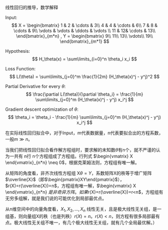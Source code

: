 线性回归的推导，数学解释

Input: $$
X =
  \begin{bmatrix}
  1 & 2 & \cdots & 3\\
  4 & 4 & \cdots & 6\\
  7 & 8 & \cdots & 9\\
  \vdots & \vdots & \ddots & \vdots \\
  11 & 12& \cdots & 13\\
  \end{bmatrix}_{m*n}
,
Y =
  \begin{bmatrix}
  9\\
  11\\
  13\\
  \vdots\\
  19\\
  \end{bmatrix}_{m*1}
$$

$$ $$

Hypothesis: $$ H_\theta(x) = \sum\limits_{i=0}^n \theta_i x_i $$

Loss Function: $$ L(\theta) = \sum\limits_{j=0}^m \frac{1}{2m} (H_\theta(x)^j -
y^j)^2 $$

Partial Derivative for every $\theta$: $$ \frac{\partial L(\theta)}{\partial
\theta_i} = \frac{1}{m} \sum\limits_{j=0}^m (H_\theta(x)^j - y^j) x_i^j $$

Gradient descent optimization of $\theta$: $$ \theta_i = \theta_i - \frac{1}{m}
\sum\limits_{j=0}^m (H_\theta(x)^j - y^j) x_i^j $$

在实际线性回归拟合中，对于Input，m代表数据量，n代表要拟合出的方程系数，一般$m \gg n$。

当我们把线性回归拟合看作解方程组时，要求解的未知数$\theta$有n个，就不严谨的认为一共有 n行 n个方程组成了方程组。行列式
$\begin{vmatrix} X \end{vmatrix}_{n*n} \neq 0$，根据克莱姆法则，方程组有唯一解。

从矩阵的角度看，非齐次线性方程组 X$\theta =
Y$，系数矩阵X的秩等于增广矩阵$\overline{X}$（即$\begin{pmatrix}XY\end{pmatrix}$），$r(X)=r(\overline{X})=n$，方程组有唯一解，$\begin{vmatrix}
X \end{vmatrix}_{n*n}
$是非奇异方阵。如果$r(X)=r(\overline{X})=r<n$，方程组有无穷多组解，就是我们说的可能优化到局部最优点。

从n维空间中的向量角度看，$X_1,X_2,...,X_n$
线性无关，且是极大线性无关组，是一组基，则向量组X的秩（也是列秩）$r(X)=n$。$r(X)<n$，则方程有很多局部最有点。极大线性无关组不唯一，有几个极大线性无关组，就有几个全局最优解。）
